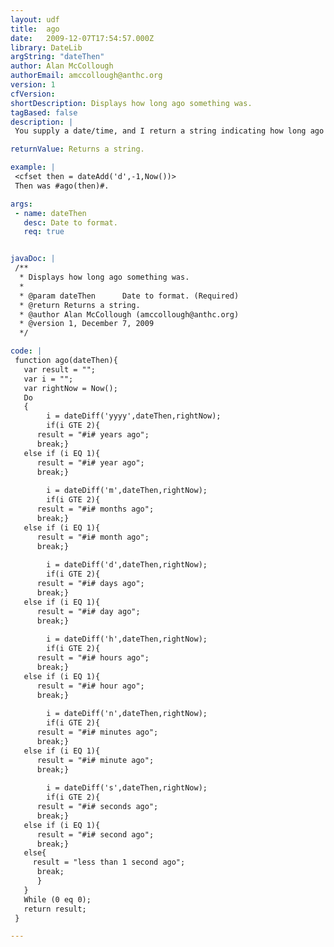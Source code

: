 ```yaml
---
layout: udf
title:  ago
date:   2009-12-07T17:54:57.000Z
library: DateLib
argString: "dateThen"
author: Alan McCollough
authorEmail: amccollough@anthc.org
version: 1
cfVersion: 
shortDescription: Displays how long ago something was.
tagBased: false
description: |
 You supply a date/time, and I return a string indicating how long ago that was. e.g. &quot;5 seconds ago&quot;, &quot;1 year ago&quot;, etc. Useful for displaying &quot;Last Updated&quot; information. Does not look to the future, this is for past events.

returnValue: Returns a string.

example: |
 <cfset then = dateAdd('d',-1,Now())>
 Then was #ago(then)#.

args:
 - name: dateThen
   desc: Date to format.
   req: true


javaDoc: |
 /**
  * Displays how long ago something was.
  * 
  * @param dateThen      Date to format. (Required)
  * @return Returns a string. 
  * @author Alan McCollough (amccollough@anthc.org) 
  * @version 1, December 7, 2009 
  */

code: |
 function ago(dateThen){
   var result = "";
   var i = "";
   var rightNow = Now();
   Do
   {
        i = dateDiff('yyyy',dateThen,rightNow);
        if(i GTE 2){
      result = "#i# years ago";
      break;}
   else if (i EQ 1){
      result = "#i# year ago";
      break;}
 
        i = dateDiff('m',dateThen,rightNow);
        if(i GTE 2){
      result = "#i# months ago";
      break;}
   else if (i EQ 1){
      result = "#i# month ago";
      break;}
 
        i = dateDiff('d',dateThen,rightNow);
        if(i GTE 2){
      result = "#i# days ago";
      break;}
   else if (i EQ 1){
      result = "#i# day ago";
      break;}
 
        i = dateDiff('h',dateThen,rightNow);
        if(i GTE 2){
      result = "#i# hours ago";
      break;}
   else if (i EQ 1){
      result = "#i# hour ago";
      break;}
 
        i = dateDiff('n',dateThen,rightNow);
        if(i GTE 2){
      result = "#i# minutes ago";
      break;}
   else if (i EQ 1){
      result = "#i# minute ago";
      break;}
 
        i = dateDiff('s',dateThen,rightNow);
        if(i GTE 2){
      result = "#i# seconds ago";
      break;}
   else if (i EQ 1){
      result = "#i# second ago";
      break;}
   else{
     result = "less than 1 second ago";
      break;
      }
   }
   While (0 eq 0);
   return result;
 }

---
```


